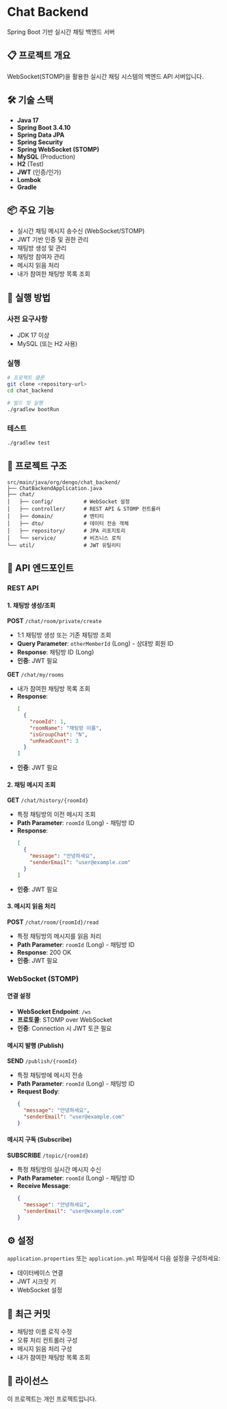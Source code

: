 # Chat Backend

Spring Boot 기반 실시간 채팅 백엔드 서버

## 📋 프로젝트 개요

WebSocket(STOMP)을 활용한 실시간 채팅 시스템의 백엔드 API 서버입니다.

## 🛠 기술 스택

- **Java 17**
- **Spring Boot 3.4.10**
- **Spring Data JPA**
- **Spring Security**
- **Spring WebSocket (STOMP)**
- **MySQL** (Production)
- **H2** (Test)
- **JWT** (인증/인가)
- **Lombok**
- **Gradle**

## 📦 주요 기능

- 실시간 채팅 메시지 송수신 (WebSocket/STOMP)
- JWT 기반 인증 및 권한 관리
- 채팅방 생성 및 관리
- 채팅방 참여자 관리
- 메시지 읽음 처리
- 내가 참여한 채팅방 목록 조회

## 🚀 실행 방법

### 사전 요구사항

- JDK 17 이상
- MySQL (또는 H2 사용)

### 실행

```bash
# 프로젝트 클론
git clone <repository-url>
cd chat_backend

# 빌드 및 실행
./gradlew bootRun
```

### 테스트

```bash
./gradlew test
```

## 📁 프로젝트 구조

```
src/main/java/org/dengo/chat_backend/
├── ChatBackendApplication.java
├── chat/
│   ├── config/          # WebSocket 설정
│   ├── controller/      # REST API & STOMP 컨트롤러
│   ├── domain/          # 엔티티
│   ├── dto/             # 데이터 전송 객체
│   ├── repository/      # JPA 리포지토리
│   └── service/         # 비즈니스 로직
└── util/                # JWT 유틸리티
```

## 🔗 API 엔드포인트

### REST API

#### 1. 채팅방 생성/조회
**POST** `/chat/room/private/create`
- 1:1 채팅방 생성 또는 기존 채팅방 조회
- **Query Parameter**: `otherMemberId` (Long) - 상대방 회원 ID
- **Response**: 채팅방 ID (Long)
- **인증**: JWT 필요

**GET** `/chat/my/rooms`
- 내가 참여한 채팅방 목록 조회
- **Response**:
  ```json
  [
    {
      "roomId": 1,
      "roomName": "채팅방 이름",
      "isGroupChat": "N",
      "unReadCount": 3
    }
  ]
  ```
- **인증**: JWT 필요

#### 2. 채팅 메시지 조회
**GET** `/chat/history/{roomId}`
- 특정 채팅방의 이전 메시지 조회
- **Path Parameter**: `roomId` (Long) - 채팅방 ID
- **Response**:
  ```json
  [
    {
      "message": "안녕하세요",
      "senderEmail": "user@example.com"
    }
  ]
  ```
- **인증**: JWT 필요

#### 3. 메시지 읽음 처리
**POST** `/chat/room/{roomId}/read`
- 특정 채팅방의 메시지를 읽음 처리
- **Path Parameter**: `roomId` (Long) - 채팅방 ID
- **Response**: 200 OK
- **인증**: JWT 필요

### WebSocket (STOMP)

#### 연결 설정
- **WebSocket Endpoint**: `/ws`
- **프로토콜**: STOMP over WebSocket
- **인증**: Connection 시 JWT 토큰 필요

#### 메시지 발행 (Publish)
**SEND** `/publish/{roomId}`
- 특정 채팅방에 메시지 전송
- **Path Parameter**: `roomId` (Long) - 채팅방 ID
- **Request Body**:
  ```json
  {
    "message": "안녕하세요",
    "senderEmail": "user@example.com"
  }
  ```

#### 메시지 구독 (Subscribe)
**SUBSCRIBE** `/topic/{roomId}`
- 특정 채팅방의 실시간 메시지 수신
- **Path Parameter**: `roomId` (Long) - 채팅방 ID
- **Receive Message**:
  ```json
  {
    "message": "안녕하세요",
    "senderEmail": "user@example.com"
  }
  ```

## ⚙️ 설정

`application.properties` 또는 `application.yml` 파일에서 다음 설정을 구성하세요:

- 데이터베이스 연결
- JWT 시크릿 키
- WebSocket 설정

## 📝 최근 커밋

- 채팅방 이름 로직 수정
- 오류 처리 컨트롤러 구성
- 메시지 읽음 처리 구성
- 내가 참여한 채팅방 목록 조회

## 📄 라이선스

이 프로젝트는 개인 프로젝트입니다.
